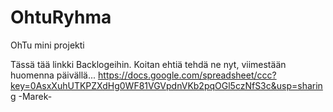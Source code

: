 OhtuRyhma
=========

OhTu mini projekti

Tässä tää linkki Backlogeihin. Koitan ehtiä tehdä ne nyt, viimestään huomenna päivällä...
https://docs.google.com/spreadsheet/ccc?key=0AsxXuhUTKPZXdHg0WF81VGVpdnVKb2pqOGl5czNfS3c&usp=sharing 
-Marek-
